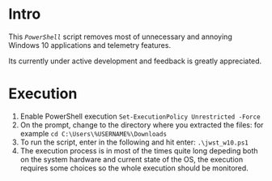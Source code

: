 # Intro

This _`PowerShell`_ script removes most of unnecessary and annoying Windows 10 applications and telemetry features.

Its currently under active development and feedback is greatly appreciated.

# Execution

1. Enable PowerShell execution `Set-ExecutionPolicy Unrestricted -Force`
2. On the prompt, change to the directory where you extracted the files: for example `cd C:\Users\%USERNAME%\Downloads`
3. To run the script, enter in the following and hit enter: `.\jwst_w10.ps1`
4. The execution process is in most of the times quite long depeding both on the system hardware and current state of the OS, the execution requires some choices so the whole execution should be monitored.